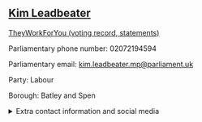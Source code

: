 ## <a href="https://members.parliament.uk/member/4923/contact">Kim Leadbeater</a>

<a href="https://www.theyworkforyou.com/mp/26040/kim_leadbeater/batley_and_spen">TheyWorkForYou (voting record, statements)</a> 

Parliamentary phone number: 02072194594 

Parliamentary email: kim.leadbeater.mp@parliament.uk 

Party: Labour 

Borough: Batley and Spen 

<details><summary>Extra contact information and social media</summary> 
<li>Website: https://kim4batleyandspen.com</li>
<li>Twitter: https://twitter.com/kimleadbeater</li>
<li>Constituency office phone number: 01924975758</li>
<li>Constituency office email:</li>
<li>Facebook: https://www.facebook.com/KimLeadbeaterMP</li>
<li>Instagram:</li>
<li>Youtube:</li>
<li>Linkedin:</li>
<li>Government department phone number:</li>
<li>Government department email:</li>
<li>Threads:</li>
<li>Party office phone number:</li>
<li>Party office email:</li>
<li>Tiktok:</li>
</details>